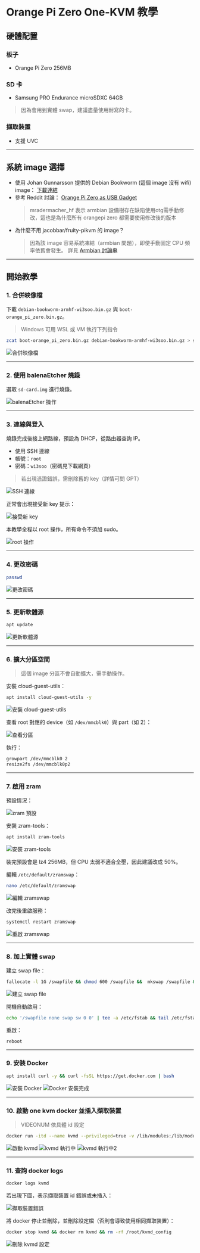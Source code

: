 # Orange Pi Zero One-KVM 教學

## 硬體配置

### 板子
- Orange Pi Zero 256MB

### SD 卡
- Samsung PRO Endurance microSDXC 64GB
> 因為會用到實體 swap，建議盡量使用耐寫的卡。

### 擷取裝置
- 支援 UVC

---

## 系統 image 選擇

- 使用 Johan Gunnarsson 提供的 Debian Bookworm
(這個 image 沒有 wifi)
image：
  [下載連結](https://sd-card-images.johang.se/boards/orange_pi_zero.html)
- 參考 Reddit 討論：
  [Orange Pi Zero as USB Gadget](https://www.reddit.com/r/OrangePI/comments/16mcrqu/orange_pi_zero_as_usb_gadget/)
  > mradermacher_hf 表示 armbian 設備樹存在缺陷使用otg需手動修改，這也是為什麼所有 orangepi zero 都需要使用修改後的版本
- 為什麼不用 jacobbar/fruity-pikvm 的 image？
  > 因為該 image 容易系統凍結（armbian 問題），即使手動固定 CPU 頻率依舊會發生。
  > 詳見 [Armbian 討論串](https://forum.armbian.com/topic/12647-orange-pi-zero-freezing-randomly/)

---

## 開始教學

### 1. 合併映像檔
下載 `debian-bookworm-armhf-wi3soo.bin.gz` 與 `boot-orange_pi_zero.bin.gz`。

> Windows 可用 WSL 或 VM 執行下列指令

```bash
zcat boot-orange_pi_zero.bin.gz debian-bookworm-armhf-wi3soo.bin.gz > sd-card.img
```

![合併映像檔](image-1.png)

---

### 2. 使用 balenaEtcher 燒錄
選取 `sd-card.img` 進行燒錄。

![balenaEtcher 操作](image-2.png)

---

### 3. 連線與登入
燒錄完成後接上網路線，預設為 DHCP，從路由器查詢 IP。

- 使用 SSH 連線
- 帳號：`root`  
- 密碼：`wi3soo`（密碼見下載網頁）

> 若出現憑證錯誤，需刪除舊的 key（詳情可問 GPT）

![SSH 連線](image-3.png)

正常會出現接受新 key 提示：

![接受新 key](image-4.png)

本教學全程以 root 操作，所有命令不須加 sudo。

![root 操作](image-5.png)

---

### 4. 更改密碼

```bash
passwd
```

![更改密碼](image-6.png)

---

### 5. 更新軟體源

```bash
apt update
```

![更新軟體源](image-7.png)

---

### 6. 擴大分區空間

> 這個 image 分區不會自動擴大，需手動操作。

安裝 cloud-guest-utils：

```bash
apt install cloud-guest-utils -y
```

![安裝 cloud-guest-utils](image-9.png)

查看 root 對應的 device（如 `/dev/mmcblk0`）與 part（如 2）：

![查看分區](image-8.png)

執行：

```bash
growpart /dev/mmcblk0 2
resize2fs /dev/mmcblk0p2
```

---

### 7. 啟用 zram

預設情況：

![zram 預設](image-16.png)

安裝 zram-tools：

```bash
apt install zram-tools
```

![安裝 zram-tools](image-14.png)

裝完預設會是 lz4 256MB，但 CPU 太弱不適合全壓，因此建議改成 50%。

編輯 `/etc/default/zramswap`：

```bash
nano /etc/default/zramswap
```

![編輯 zramswap](image-15.png)

改完後重啟服務：

```bash
systemctl restart zramswap
```

![重啟 zramswap](image-17.png)

---

### 8. 加上實體 swap

建立 swap file：

```bash
fallocate -l 1G /swapfile && chmod 600 /swapfile &&  mkswap /swapfile && swapon /swapfile
```

![建立 swap file](image-18.png)

開機自動啟用：

```bash
echo '/swapfile none swap sw 0 0' | tee -a /etc/fstab && tail /etc/fstab
```

重啟：

```bash
reboot
```

---

### 9. 安裝 Docker

```bash
apt install curl -y && curl -fsSL https://get.docker.com | bash
```

![安裝 Docker](image-19.png)
![Docker 安裝完成](image-20.png)

---

### 10. 啟動 one kvm docker 並插入擷取裝置

> VIDEONUM 依具體 id 設定

```bash
docker run -itd --name kvmd --privileged=true -v /lib/modules:/lib/modules:ro -v /dev:/dev -v /sys/kernel/config:/sys/kernel/config -v /root/kvmd_config:/etc/kvmd -e OTG=1 -e USERNAME=admin -e PASSWORD=admin -e VIDEONUM=0 -e AUDIONUM=0 -p 8080:8080 -p 4430:4430 -p 5900:5900 -p 623:623 silentwind0/kvmd
```

![啟動 kvmd](image-21.png)
![kvmd 執行中](image-26.png)
![kvmd 執行中2](image-27.png)

---

### 11. 查詢 docker logs

```bash
docker logs kvmd
```

若出現下圖，表示擷取裝置 id 錯誤或未插入：

![擷取裝置錯誤](image-22.png)

將 docker 停止並刪除，並刪除設定檔（否則會導致使用相同擷取裝置）：

```bash
docker stop kvmd && docker rm kvmd && rm -rf /root/kvmd_config
```

![刪除 kvmd 設定](image-25.png)
